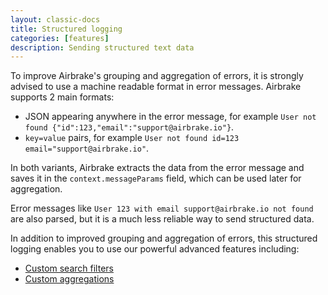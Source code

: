 ```yaml
---
layout: classic-docs
title: Structured logging
categories: [features]
description: Sending structured text data
---
```


To improve Airbrake's grouping and aggregation of errors, it is strongly advised to use a machine readable format in error messages. Airbrake supports 2 main formats:

- JSON appearing anywhere in the error message, for example `User not found {"id":123,"email":"support@airbrake.io"}`.
- `key=value` pairs, for example `User not found id=123 email="support@airbrake.io"`.

In both variants, Airbrake extracts the data from the error message and saves it in the `context.messageParams` field, which can be used later for aggregation.

Error messages like `User 123 with email support@airbrake.io not found` are also parsed, but it is a much less reliable way to send structured data.

In addition to improved grouping and aggregation of errors, this structured
logging enables you to use our powerful advanced features including:

- [Custom search filters](/docs/airbrake-faq/how-do-i-use-search-and-filtering/#filtering-by-custom-attributes)
- [Custom aggregations](/docs/features/custom-aggregations/#custom-aggregations)
